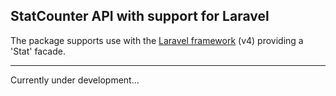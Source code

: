 StatCounter API with support for Laravel 
---

The package supports use with the [Laravel framework][2] (v4) providing a 'Stat' facade.

----

Currently under development...

[1]: http://api.statcounter.com/docs/v3
[2]: http://laravel.com/
